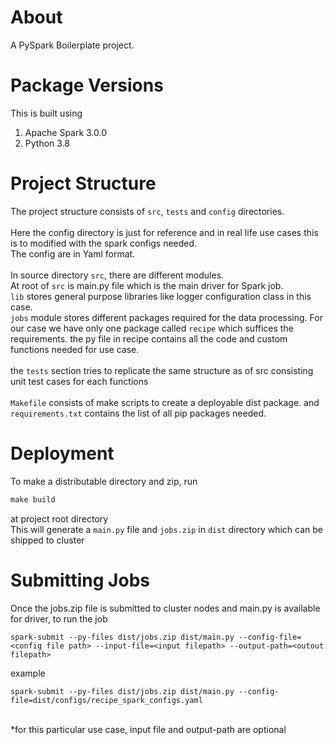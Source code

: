 # About
A PySpark Boilerplate project.

# Package Versions
This is built using
1. Apache Spark 3.0.0
2. Python 3.8

# Project Structure
The project structure consists of ```src```, ```tests``` and ```config``` directories. <br> 
<br>Here the config directory is just for reference 
and in real life use cases this is to modified with the spark configs needed.
<br>The config are in Yaml format.
<br><br>
In  source directory ```src```, there are different modules.
<br>At root of ```src``` is main.py file which is the main driver for Spark job.
<br> ```lib``` stores general purpose libraries like logger configuration class in this case.
<br>```jobs``` module stores different packages required for the data processing.
For our case we have only one package called ```recipe``` which suffices the requirements.
the py file in recipe contains all the code and custom functions needed for use case.
<br><br>
the ```tests``` section tries to replicate the same structure as of src consisting unit test cases for each functions
<br><br>
```Makefile``` consists of make scripts to create a deployable dist package.
and ```requirements.txt``` contains the list of all pip packages needed.

# Deployment
 To make a distributable directory and zip, run
```python
make build  
```
at project root directory
 <br>
 This will generate a ```main.py``` file and ```jobs.zip``` in ```dist``` directory which can be shipped to cluster
 
# Submitting Jobs
 Once the jobs.zip file is submitted to cluster nodes and main.py is available for driver, to run the job
```shell script
spark-submit --py-files dist/jobs.zip dist/main.py --config-file=<config file path> --input-file=<input filepath> --output-path=<outout filepath>
```

example

```shell script
spark-submit --py-files dist/jobs.zip dist/main.py --config-file=dist/configs/recipe_spark_configs.yaml 
```
<br> *for this particular use case, input file and output-path are optional

